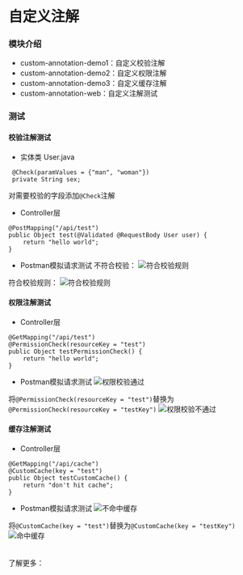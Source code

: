 # 自定义注解
### 模块介绍
- custom-annotation-demo1：自定义校验注解
- custom-annotation-demo2：自定义权限注解
- custom-annotation-demo3：自定义缓存注解
- custom-annotation-web：自定义注解测试
### 测试
#### 校验注解测试
- 实体类 User.java
```
 @Check(paramValues = {"man", "woman"})
 private String sex;
```
对需要校验的字段添加`@Check`注解
- Controller层
```
@PostMapping("/api/test")
public Object test(@Validated @RequestBody User user) {
    return "hello world";
}
```
- Postman模拟请求测试
不符合校验：
![符合校验规则](https://upload-images.jianshu.io/upload_images/9358011-723b974bb431fd6e.png?imageMogr2/auto-orient/strip%7CimageView2/2/w/1240)  

符合校验规则：
![符合校验规则](https://upload-images.jianshu.io/upload_images/9358011-22561c4605a2a650.png?imageMogr2/auto-orient/strip%7CimageView2/2/w/1240)

#### 权限注解测试
- Controller层
```
@GetMapping("/api/test")
@PermissionCheck(resourceKey = "test")
public Object testPermissionCheck() {
    return "hello world";
}
```
- Postman模拟请求测试
![权限校验通过](https://upload-images.jianshu.io/upload_images/9358011-8010cc7edc4370b1.png?imageMogr2/auto-orient/strip%7CimageView2/2/w/1240)  

将`@PermissionCheck(resourceKey = "test")`替换为`@PermissionCheck(resourceKey = "testKey")`
![权限校验不通过](https://upload-images.jianshu.io/upload_images/9358011-7aa0d0da5be9925f.png?imageMogr2/auto-orient/strip%7CimageView2/2/w/1240)

#### 缓存注解测试
- Controller层
```
@GetMapping("/api/cache")
@CustomCache(key = "test")
public Object testCustomCache() {
    return "don't hit cache";
}
```
- Postman模拟请求测试
![不命中缓存](https://upload-images.jianshu.io/upload_images/9358011-cf27537cf51b99f1.png?imageMogr2/auto-orient/strip%7CimageView2/2/w/1240)  

将`@CustomCache(key = "test")`替换为`@CustomCache(key = "testKey")`
![命中缓存](https://upload-images.jianshu.io/upload_images/9358011-a04b1cf1ed6bcd30.png?imageMogr2/auto-orient/strip%7CimageView2/2/w/1240)
<br/>
<br/>
<br/>
了解更多：[]()


